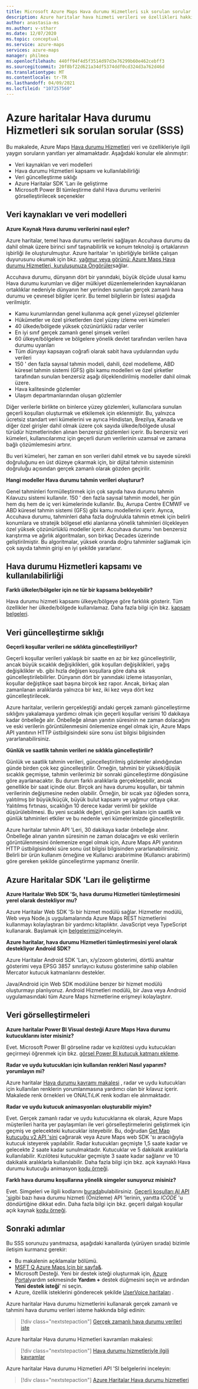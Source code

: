 ```yaml
---
title: Microsoft Azure Maps Hava durumu Hizmetleri sık sorulan sorular (SSS)
description: Azure haritalar hava hizmeti verileri ve özellikleri hakkında sık sorulan soruların yanıtını bulun.
author: anastasia-ms
ms.author: v-stharr
ms.date: 12/07/2020
ms.topic: conceptual
ms.service: azure-maps
services: azure-maps
manager: philmea
ms.openlocfilehash: 440ff94f4d5f3514d97d3e76299b60e462cebff3
ms.sourcegitcommit: 20f8bf22d621a34df5374ddf0cd324d3a762d46d
ms.translationtype: MT
ms.contentlocale: tr-TR
ms.lasthandoff: 04/09/2021
ms.locfileid: "107257560"
---
```

# <a name="azure-maps-weather-services-frequently-asked-questions-faq"></a>Azure haritalar Hava durumu Hizmetleri sık sorulan sorular (SSS)

Bu makalede, Azure Maps [Hava durumu Hizmetleri](/rest/api/maps/weather) veri ve özellikleriyle ilgili yaygın soruların yanıtları yer almamaktadır. Aşağıdaki konular ele alınmıştır:

* Veri kaynakları ve veri modelleri
* Hava durumu Hizmetleri kapsamı ve kullanılabilirliği
* Veri güncelleştirme sıklığı
* Azure Haritalar SDK 'Ları ile geliştirme
* Microsoft Power BI tümleştirme dahil Hava durumu verilerini görselleştirilecek seçenekler

## <a name="data-sources-and-data-models"></a>Veri kaynakları ve veri modelleri

**Azure Kaynak Hava durumu verilerini nasıl eşler?**

Azure haritalar, temel hava durumu verilerini sağlayan Accuhava durumu da dahil olmak üzere birinci sınıf taşınabilirlik ve konum teknoloji iş ortaklarının işbirliği ile oluşturulmuştur. Azure haritalar 'ın işbirliğiyle birlikte çalışan duyurusunu okumak için bkz. [yağmur veya görünü: Azure Maps Hava durumu Hizmetleri, kuruluşunuza Öngörüler](https://azure.microsoft.com/blog/rain-or-shine-azure-maps-weather-services-will-bring-insights-to-your-enterprise/)sağlar.

Accuhava durumu, dünyanın dört bir yanındaki, büyük ölçüde ulusal kamu Hava durumu kurumları ve diğer mülkiyet düzenlemelerinden kaynaklanan ortaklıklar nedeniyle dünyanın her yerinden sunulan gerçek zamanlı hava durumu ve çevresel bilgiler içerir. Bu temel bilgilerin bir listesi aşağıda verilmiştir.

* Kamu kurumlarından genel kullanıma açık genel yüzeysel gözlemler
* Hükümetler ve özel şirketlerden özel yüzey izleme veri kümeleri
* 40 ülkede/bölgede yüksek çözünürlüklü radar veriler
* En iyi sınıf gerçek zamanlı genel şimşek verileri
* 60 ülkeye/bölgelere ve bölgelere yönelik devlet tarafından verilen hava durumu uyarıları
* Tüm dünyayı kapsayan coğrafi olarak sabit hava uydularından uydu verileri
* 150 ' den fazla sayısal tahmin modeli, dahili, özel modelleme, ABD küresel tahmin sistemi (GFS) gibi kamu modelleri ve özel şirketler tarafından sunulan benzersiz aşağı ölçeklendirilmiş modeller dahil olmak üzere.
* Hava kalitesinde gözlemler
* Ulaşım departmanlarından oluşan gözlemler

Diğer verilerle birlikte on binlerce yüzey gözlemleri, kullanıcılara sunulan geçerli koşulları oluşturmak ve etkilemek için eklenmiştir. Bu, yalnızca ücretsiz standart veri kümelerini ve ayrıca Hindistan, Brezilya, Kanada ve diğer özel girişler dahil olmak üzere çok sayıda ülkede/bölgede ulusal türüdür hizmetlerinden alınan benzersiz gözlemleri içerir. Bu benzersiz veri kümeleri, kullanıcılarımız için geçerli durum verilerinin uzamsal ve zamana bağlı çözümlemesini artırır. 

Bu veri kümeleri, her zaman en son verileri dahil etmek ve bu sayede sürekli doğruluğunu en üst düzeye çıkarmak için, bir dijital tahmin sisteminin doğruluğu açısından gerçek zamanlı olarak gözden geçirilir.

**Hangi modeller Hava durumu tahmin verileri oluşturur?**

Genel tahminleri formülleştirmek için çok sayıda hava durumu tahmin Kılavuzu sistemi kullanılır. 150 ' den fazla sayısal tahmin modeli, her gün hem dış hem de iç veri kümelerinde kullanılır. Bu, Avrupa Centre ECMWF ve ABD küresel tahmin sistemi (GFS) gibi kamu modellerini içerir. Ayrıca, Accuhava durumu, tahminleri daha fazla doğrulukla tahmin etmek için belirli konumlara ve stratejik bölgesel etki alanlarına yönelik tahminleri ölçekleyen özel yüksek çözünürlüklü modeller içerir. Accuhava durumu 'nın benzersiz karıştırma ve ağırlık algoritmaları, son birkaç Decades üzerinde geliştirilmiştir. Bu algoritmalar, yüksek oranda doğru tahminler sağlamak için çok sayıda tahmin girişi en iyi şekilde yararlanır.

## <a name="weather-services-coverage-and-availability"></a>Hava durumu Hizmetleri kapsamı ve kullanılabilirliği

**Farklı ülkeler/bölgeler için ne tür bir kapsama bekleyebilir?**

Hava durumu hizmeti kapsamı ülkeye/bölgeye göre farklılık gösterir. Tüm özellikler her ülkede/bölgede kullanılamaz. Daha fazla bilgi için bkz. [kapsam belgeleri](./weather-coverage.md).

## <a name="data-update-frequency"></a>Veri güncelleştirme sıklığı

**Geçerli koşullar verileri ne sıklıkta güncelleştiriliyor?**

Geçerli koşullar verileri yaklaşık bir saatte en az bir kez güncelleştirilir, ancak büyük sıcaklık değişiklikleri, gök koşulları değişiklikleri, yağış değişiklikler vb. gibi hızla değişen koşullara göre daha sık güncelleştirilebilirler. Dünyanın dört bir yanındaki izleme istasyonları, koşullar değiştikçe saat başına birçok kez rapor. Ancak, birkaç alan zamanlanan aralıklarda yalnızca bir kez, iki kez veya dört kez güncelleştirilecek.  

Azure haritalar, verilerin gerçekleştiği andaki gerçek zamanlı güncelleştirme sıklığını yakalamaya yardımcı olmak için geçerli koşullar verisini 10 dakikaya kadar önbelleğe alır. Önbelleğe alınan yanıtın süresinin ne zaman dolacağını ve eski verilerin görüntülenmesini önlemenize engel olmak için, Azure Maps API yanıtının HTTP üstbilgisindeki süre sonu üst bilgisi bilgisinden yararlanabilirsiniz.

**Günlük ve saatlik tahmin verileri ne sıklıkla güncelleştirilir?**

Günlük ve saatlik tahmin verileri, güncelleştirilmiş gözlemler alındığından günde birden çok kez güncelleştirilir.  Örneğin, tahmini bir yüksek/düşük sıcaklık geçmişse, tahmin verilerimiz bir sonraki güncelleştirme döngüsüne göre ayarlanacaktır. Bu durum farklı aralıklarla gerçekleşebilir, ancak genellikle bir saat içinde olur. Birçok ani hava durumu koşulları, bir tahmin verilerinin değişmesine neden olabilir. Örneğin, bir sıcak yaz öğleden sonra, yalıtılmış bir büyük/küçük, büyük bulut kapsamı ve yağmur ortaya çıkar. Yalıtılmış fırtınası, sıcaklığın 10 derece kadar verimli bir şekilde düşürülebilmesi. Bu yeni sıcaklık değeri, günün geri kalanı için saatlik ve günlük tahminleri etkiler ve bu nedenle veri kümelerimizde güncelleştirilir.

Azure haritalar tahmin API 'Leri, 30 dakikaya kadar önbelleğe alınır. Önbelleğe alınan yanıtın süresinin ne zaman dolacağını ve eski verilerin görüntülenmesini önlemenize engel olmak için, Azure Maps API yanıtının HTTP üstbilgisindeki süre sonu üst bilgisi bilgisinden yararlanabilirsiniz. Belirli bir ürün kullanım örneğine ve Kullanıcı arabirimine (Kullanıcı arabirimi) göre gereken şekilde güncelleştirme yapmanız önerilir.

## <a name="developing-with-azure-maps-sdks"></a>Azure Haritalar SDK 'Ları ile geliştirme

**Azure Haritalar Web SDK 'Sı, hava durumu Hizmetleri tümleştirmesini yerel olarak destekliyor mu?**

Azure Haritalar Web SDK 'Sı bir hizmet modülü sağlar. Hizmetler modülü, Web veya Node.js uygulamalarında Azure Maps REST hizmetlerini kullanmayı kolaylaştıran bir yardımcı kitaplıktır. JavaScript veya TypeScript kullanarak. Başlamak için [belgelerimizi](./how-to-use-services-module.md)inceleyin.

**Azure haritalar, hava durumu Hizmetleri tümleştirmesini yerel olarak destekliyor Android SDK?**

Azure Haritalar Android SDK 'Ları, x/y/zoom gösterimi, dörtlü anahtar gösterimi veya EPSG 3857 sınırlayıcı kutusu gösterimine sahip olabilen Mercator kutucuk katmanlarını destekler.

Java/Android için Web SDK modülüne benzer bir hizmet modülü oluşturmayı planlıyoruz. Android Hizmetleri modülü, bir Java veya Android uygulamasındaki tüm Azure Maps hizmetlerine erişmeyi kolaylaştırır.  

## <a name="data-visualizations"></a>Veri görselleştirmeleri  

**Azure haritalar Power BI Visual desteği Azure Maps Hava durumu kutucuklarını ister misiniz?**

Evet. Microsoft Power BI görseline radar ve kızılötesi uydu kutucukları geçirmeyi öğrenmek için bkz. [görsel Power BI kutucuk katmanı ekleme](./power-bi-visual-add-tile-layer.md). 

**Radar ve uydu kutucukları için kullanılan renkleri Nasıl yaparım? yorumlayın mi?**

Azure haritalar [Hava durumu kavramı makalesi](./weather-services-concepts.md#radar-and-satellite-imagery-color-scale) , radar ve uydu kutucukları için kullanılan renklerin yorumlanmasına yardımcı olan bir kılavuz içerir. Makalede renk örnekleri ve ONALTıLıK renk kodları ele alınmaktadır.
 
**Radar ve uydu kutucuk animasyonları oluşturabilir miyim?**

Evet. Gerçek zamanlı radar ve uydu kutucuklarına ek olarak, Azure Maps müşterileri harita yer paylaşımları ile veri görselleştirmelerini geliştirmek için geçmiş ve gelecekteki kutucuklar isteyebilir. Bu, doğrudan [Get Map kutucuğu v2 API 'sini](/rest/api/maps/renderv2/getmaptilepreview) çağırarak veya Azure Maps web SDK 'sı aracılığıyla kutucuk isteyerek yapılabilir. Radar kutucukları geçmişte 1,5 saate kadar ve gelecekte 2 saate kadar sunulmaktadır. Kutucuklar ve 5 dakikalık aralıklarla kullanılabilir. Kızılötesi kutucuklar geçmişte 3 saate kadar sağlanır ve 10 dakikalık aralıklarla kullanılabilir. Daha fazla bilgi için bkz. açık kaynaklı Hava durumu kutucuğu animasyon [kodu örneği](https://azuremapscodesamples.azurewebsites.net/index.html?sample=Animated%20tile%20layer).  

**Farklı hava durumu koşullarına yönelik simgeler sunuyoruz misiniz?**

Evet. Simgeleri ve ilgili kodlarını [burada](./weather-services-concepts.md#weather-icons)bulabilirsiniz. [Geçerli koşulları Al API 'si](/rest/api/maps/weather/getcurrentconditions)gibi bazı hava durumu hizmeti (Önizleme) API 'lerinin, yanıtta *ICODE* 'u döndürtiğine dikkat edin. Daha fazla bilgi için bkz. geçerli dalgalı koşullar açık kaynak [kodu örneği](https://azuremapscodesamples.azurewebsites.net/index.html?sample=Get%20current%20weather%20at%20a%20location).

## <a name="next-steps"></a>Sonraki adımlar

Bu SSS sorunuzu yanıtmazsa, aşağıdaki kanallarda (yürüyen sırada) bizimle iletişim kurmanız gerekir:

* Bu makalenin açıklamalar bölümü.
* [MSFT Q Azure Maps Için bir sayfa&](/answers/topics/azure-maps.html).
* Microsoft Desteği. Yeni bir destek isteği oluşturmak için, [Azure Portal](https://portal.azure.com/)yardım sekmesinde **Yardım +** destek düğmesini seçin ve ardından **Yeni destek isteği**' ni seçin.
* Azure, özellik isteklerini gönderecek şekilde [UserVoice haritaları](https://feedback.azure.com/forums/909172-azure-maps) .

Azure haritalar Hava durumu hizmetlerini kullanarak gerçek zamanlı ve tahmini hava durumu verileri isteme hakkında bilgi edinin:
> [!div class="nextstepaction"]
> [Gerçek zamanlı hava durumu verileri iste ](how-to-request-weather-data.md)

Azure haritalar Hava durumu Hizmetleri kavramları makalesi:
> [!div class="nextstepaction"]
> [Hava durumu hizmetleriyle ilgili kavramlar](weather-coverage.md)

Azure haritalar Hava durumu Hizmetleri API 'SI belgelerini inceleyin:

> [!div class="nextstepaction"]
> [Azure Haritalar Hava durumu hizmetleri](/rest/api/maps/weather)